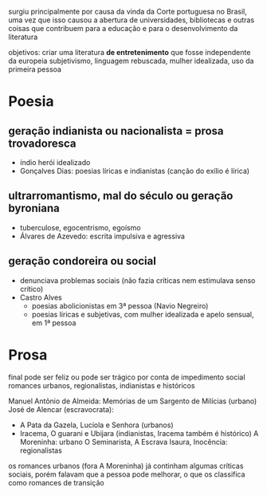 surgiu principalmente por causa da vinda da Corte portuguesa no Brasil, uma vez que isso causou a abertura de universidades, bibliotecas e outras coisas que contribuem para a educação e para o desenvolvimento da literatura

objetivos: criar uma literatura **de entretenimento** que fosse independente da europeia
subjetivismo, linguagem rebuscada, mulher idealizada, uso da primeira pessoa

# Poesia
## geração indianista ou nacionalista = prosa trovadoresca
- índio herói idealizado
- Gonçalves Dias: poesias líricas e indianistas (canção do exílio é lírica)
## ultrarromantismo, mal do século ou geração byroniana
- tuberculose, egocentrismo, egoísmo
- Álvares de Azevedo: escrita impulsiva e agressiva
## geração condoreira ou social
- denunciava problemas sociais (não fazia críticas nem estimulava senso crítico)
- Castro Alves
	- poesias abolicionistas em 3ª pessoa (Navio Negreiro)
	- poesias líricas e subjetivas, com mulher idealizada e apelo sensual, em 1ª pessoa
# Prosa
final pode ser feliz ou pode ser trágico por conta de impedimento social
romances urbanos, regionalistas, indianistas e históricos

Manuel Antônio de Almeida: Memórias de um Sargento de Milícias (urbano)
José de Alencar (escravocrata):
- A Pata da Gazela, Lucíola e Senhora (urbanos)
- Iracema, O guarani e Ubijara (indianistas, Iracema também é histórico)
A Moreninha: urbano
O Seminarista, A Escrava Isaura, Inocência: regionalistas

os romances urbanos (fora A Moreninha) já continham algumas críticas sociais, porém falavam que a pessoa pode melhorar, o que os classifica como romances de transição